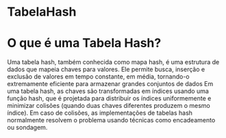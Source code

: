 # TabelaHash

# O que é uma Tabela Hash?

 Uma tabela hash, também conhecida como mapa hash, é uma estrutura de dados que mapeia chaves para valores. Ele permite busca, inserção e exclusão de valores em tempo constante, em média, tornando-o extremamente eficiente para armazenar grandes conjuntos de dados
 Em uma tabela hash, as chaves são transformadas em índices usando uma função hash, que é projetada para distribuir os índices uniformemente e minimizar colisões (quando duas chaves diferentes produzem o mesmo índice). Em caso de colisões, as implementações de tabelas hash normalmente resolvem o problema usando técnicas como encadeamento ou sondagem.

 
